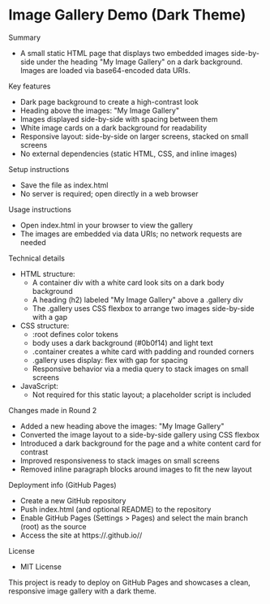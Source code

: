 # Image Gallery Demo (Dark Theme)

Summary
- A small static HTML page that displays two embedded images side-by-side under the heading "My Image Gallery" on a dark background. Images are loaded via base64-encoded data URIs.

Key features
- Dark page background to create a high-contrast look
- Heading above the images: "My Image Gallery"
- Images displayed side-by-side with spacing between them
- White image cards on a dark background for readability
- Responsive layout: side-by-side on larger screens, stacked on small screens
- No external dependencies (static HTML, CSS, and inline images)

Setup instructions
- Save the file as index.html
- No server is required; open directly in a web browser

Usage instructions
- Open index.html in your browser to view the gallery
- The images are embedded via data URIs; no network requests are needed

Technical details
- HTML structure:
  - A container div with a white card look sits on a dark body background
  - A heading (h2) labeled "My Image Gallery" above a .gallery div
  - The .gallery uses CSS flexbox to arrange two images side-by-side with a gap
- CSS structure:
  - :root defines color tokens
  - body uses a dark background (#0b0f14) and light text
  - .container creates a white card with padding and rounded corners
  - .gallery uses display: flex with gap for spacing
  - Responsive behavior via a media query to stack images on small screens
- JavaScript:
  - Not required for this static layout; a placeholder script is included

Changes made in Round 2
- Added a new heading above the images: "My Image Gallery"
- Converted the image layout to a side-by-side gallery using CSS flexbox
- Introduced a dark background for the page and a white content card for contrast
- Improved responsiveness to stack images on small screens
- Removed inline paragraph blocks around images to fit the new layout

Deployment info (GitHub Pages)
- Create a new GitHub repository
- Push index.html (and optional README) to the repository
- Enable GitHub Pages (Settings > Pages) and select the main branch (root) as the source
- Access the site at https://<your-username>.github.io/<repository-name>/

License
- MIT License

This project is ready to deploy on GitHub Pages and showcases a clean, responsive image gallery with a dark theme.
